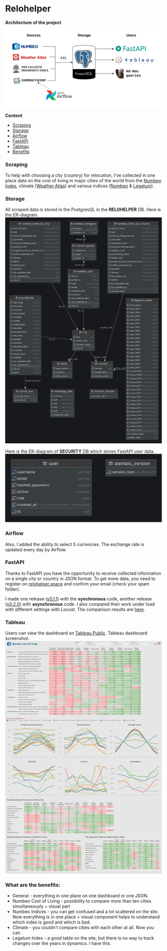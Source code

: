 # Relohelper

**Architecture of the project**
![architecture](./docs/images/architecture.png)

**Content**
- [Scraping](#Scraping)
- [Storage](#Storage)
- [Airflow](#Airflow)
- [FastAPI](#FastAPI)
- [Tableau](#Tableau)
- [Benefits](#What-are-the-benefits)

### Scraping
To help with choosing a city (country) for relocation, I've collected in one place data on the cost of living in major cities of the world from the [Numbeo Index](https://www.numbeo.com/cost-of-living/rankings_current.jsp), climate ([Weather Atlas](https://www.weather-atlas.com/)) and various indices ([Numbeo](https://www.numbeo.com/cost-of-living/) & [Legatum](https://www.prosperity.com/rankings)).

### Storage
All scraped data is stored in the PostgresQL in the **RELOHELPER** DB.
Here is the ER-diagram.
![relohelper_db](./docs/images/relohelper_db.png)

Here is the ER-diagram of **SECURITY** DB which stores FastAPI user data.
<img src="./docs/images/security_db.png" width="600">

### Airflow
Also, I added the ability to select 5 currencies. The exchange rate is updated every day by Airflow.

### FastAPI
Thanks to FastAPI you have the opportunity to receive collected information on a single city or country in JSON format. To get more data, you need to register on [relohelper.space](http://relohelper.space/docs) and confirm your email (check your spam folder).

I made one release ([v0.1.1](https://github.com/denis-k2/relohelper/releases/tag/v0.1.1)) with the **synchronous** code, another release ([v0.2.0](https://github.com/denis-k2/relohelper/releases/tag/v0.2.0)) with **asynchronous** code. I also compared their work under load with different settings with *Locust*. The comparison results are [here](https://github.com/denis-k2/relohelper/blob/main/fastapi/tests/locust/summary_table.md).

### Tableau
Users can view the dashboard on [Tableau Public](https://public.tableau.com/app/profile/smagindenis/viz/relohelper/Dashboard1#1).
Tableau dashboard screenshot.
![dashboard.jpg](./docs/images/dashboard.jpg)

### What are the benefits:
- General - everything in one place on one dashboard or one JSON.
- Numbeo Cost of Living - possibility to compare more than ten cities simultaneously + visual part
- Numbeo Indices - you can get confused and a lot scattered on the site. Now everything is in one place + visual component helps to understand which index is good and which is bad.
- Climate - you couldn't compare cities with each other at all. Now you can.
- Legatum Index - a good table on the site, but there is no way to track changes over the years in dynamics. I have this.











